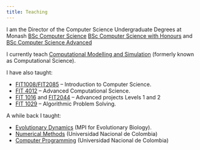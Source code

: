```yaml
---
title: Teaching
---
```


I am the Director of the Computer Science Undergraduate Degrees at Monash
[BSc Computer Science](https://www.monash.edu/study/courses/find-a-course/2020/computer-science-c2001) [BSc Computer Science with Honours](https://www.monash.edu/study/courses/find-a-course/2020/computer-science-advanced-c3001?domestic=true) and [BSc Computer Science Advanced](https://www.monash.edu/study/courses/find-a-course/2020/computer-science-advanced-c3001?domestic=true)

I currently teach [Computational Modelling and Simulation](https://handbook.monash.edu/2020/units/FIT3139) (formerly known as Computational Science).

I have also taught:

- [FIT1008/FIT2085](http://www.monash.edu.au/pubs/2014handbooks/units/FIT1008.html) – Introduction to Computer Science.
- [FIT 4012](http://www.monash.edu.au/pubs/handbooks/units/FIT4012.html) – Advanced Computational Science.
- [FIT 1016](http://www.monash.edu.au/pubs/2014handbooks/units/FIT1016.html) and [FIT2044](http://www.monash.edu.au/pubs/2014handbooks/units/FIT2044.html) – Advanced projects Levels 1 and 2
- [FIT 1029](http://www.monash.edu.au/pubs/2014handbooks/units/FIT1029.html) – Algorithmic Problem Solving.

A while back I taught:

- [Evolutionary Dynamics](http://www.evolbio.mpg.de/) (MPI for Evolutionary Biology).
- [Numerical Methods](http://www.unal.edu.co/) (Universidad Nacional de Colombia)
- [Computer Programming](http://www.unal.edu.co/) (Universidad Nacional de Colombia)
